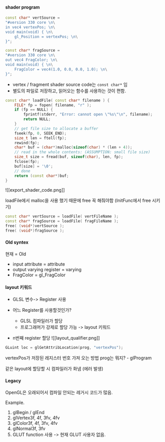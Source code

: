 
#### shader program



```cpp
const char* vertSource = 
"#version 330 core \n\
in vec4 vertexPos; \n\
void main(void) { \n\
	gl_Position = vertexPos; \n\
}";

const char* fragSource = 
"#version 330 core \n\
out vec4 FragColor; \n\
void main(void) { \n\
	FragColor = vec4(1.0, 0.0, 0.0, 1.0); \n\
}";
```

* vertex / fragment shader source code는 `const char*` 임
* 별도의 파일로 저장하고, 읽어오는 함수를 사용하는 것이 편함.

```cpp
const char* loadFile( const char* filename ) {
	FILE* fp = fopen( filename, "r" );
	if (fp == NULL) {
		fprintf(stderr, "Error: cannot open \"%s\"\n", filename);
		return NULL;
	}
	// get file size to allocate a buffer
	fseek(fp, 0, SEEK_END);
	size_t len = ftell(fp);
	rewind(fp);
	char* buf = (char*)malloc(sizeof(char) * (len + 4));
	// read in the whole contents: (ASSUMPTION: small file size)
	size_t size = fread(buf, sizeof(char), len, fp);
	fclose(fp);
	buf[size] = '\0';
	// done
	return (const char*)buf;
}
```

![[export_shader_code.png]]

loadFile에서 malloc을 사용 했기 때문에 free 꼭 해줘야함 (InitFunc에서 free 시키기)

```cpp
const char* vertSource = loadFile( vertFileName );
const char* fragSource = loadFile( fragFileName );
free( (void*)vertSource );
free( (void*)fragSource );

```


#### Old syntex

현재 = Old
* input attribute = attribute
* output varying register = varying
* FragColor = gl_FragColor


#### layout 키워드

* GLSL 변수-> Register 사용
* 어느 Register를 사용할것인가?
	* GLSL 컴파일러가 할당
	* 프로그래머가 강제로 할당 가능 -> layout 키워드

* n번째 register 할당
![[layout_qualifier.png]]
```cpp
GLuint loc = glGetAttribLocation(prog, "vertexPos");
```

vertexPos가 저장된 레지스터 번호 가져 오는 방법 prog는 뭐지? - glProgram

같은 layout에 할당할 시 컴파일러가 화냄 (에러 발생)

#### Legacy

OpenGL은 오래되어서 컴파일 안되는 레거시 코드가 많음.

Example.
1. glBegin / glEnd
2. glVertex3f, 4f, 3fv, 4fv
3. glColor3f, 4f, 3fv, 4fv
4. glNormal3f, 3fv
5. GLUT function 사용 -> 현재 GLUT 사용자 없음.